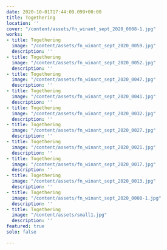 ```yaml
---
date: 2020-10-01T17:44:09.099+00:00
title: Togethering
location: ''
cover: "/content/assets/fn_winant_sept_2020_0008-1.jpg"
works:
- title: Togethering
  image: "/content/assets/fn_winant_sept_2020_0059.jpg"
  description: ''
- title: Togethering
  image: "/content/assets/fn_winant_sept_2020_0052.jpg"
  description: ''
- title: Togethering
  image: "/content/assets/fn_winant_sept_2020_0047.jpg"
  description: ''
- title: Togethering
  image: "/content/assets/fn_winant_sept_2020_0041.jpg"
  description: ''
- title: Togethering
  image: "/content/assets/fn_winant_sept_2020_0032.jpg"
  description: ''
- title: Togethering
  image: "/content/assets/fn_winant_sept_2020_0027.jpg"
  description: ''
- title: Togethering
  image: "/content/assets/fn_winant_sept_2020_0021.jpg"
  description: ''
- title: Togethering
  image: "/content/assets/fn_winant_sept_2020_0017.jpg"
  description: ''
- title: Togethering
  image: "/content/assets/fn_winant_sept_2020_0013.jpg"
  description: ''
- title: Togethering
  image: "/content/assets/fn_winant_sept_2020_0008-1.jpg"
  description: ''
- title: Togethering
  image: "/content/assets/small1.jpg"
  description: ''
featured: true
solo: false

---
```

